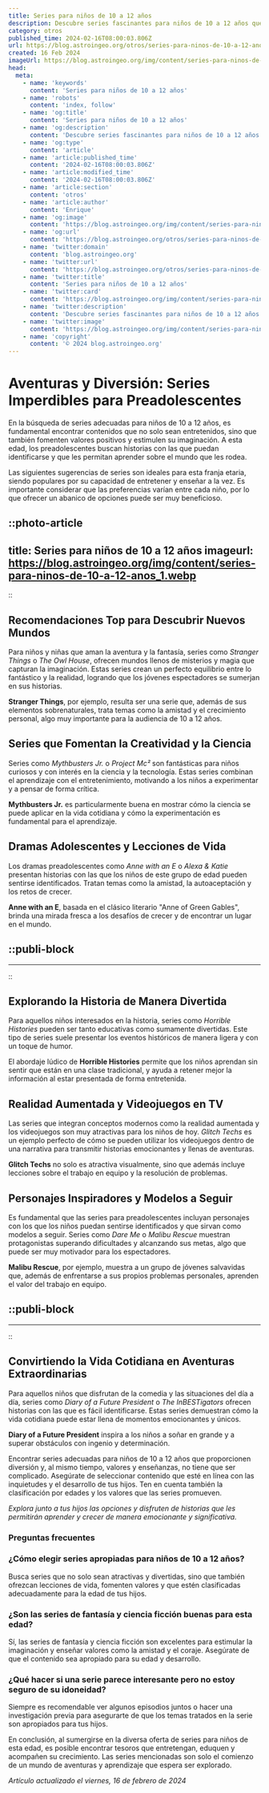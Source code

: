 ```yaml
---
title: Series para niños de 10 a 12 años
description: Descubre series fascinantes para niños de 10 a 12 años que educan y entretienen. ¡Explora aventuras ideales para su edad!
category: otros
published_time: 2024-02-16T08:00:03.806Z
url: https://blog.astroingeo.org/otros/series-para-ninos-de-10-a-12-anos
created: 16 Feb 2024
imageUrl: https://blog.astroingeo.org/img/content/series-para-ninos-de-10-a-12-anos_1.webp
head:
  meta:
    - name: 'keywords'
      content: 'Series para niños de 10 a 12 años'
    - name: 'robots'
      content: 'index, follow'
    - name: 'og:title'
      content: 'Series para niños de 10 a 12 años'
    - name: 'og:description'
      content: 'Descubre series fascinantes para niños de 10 a 12 años que educan y entretienen. ¡Explora aventuras ideales para su edad!'
    - name: 'og:type'
      content: 'article'
    - name: 'article:published_time'
      content: '2024-02-16T08:00:03.806Z'
    - name: 'article:modified_time'
      content: '2024-02-16T08:00:03.806Z'
    - name: 'article:section'
      content: 'otros'
    - name: 'article:author'
      content: 'Enrique'
    - name: 'og:image'
      content: 'https://blog.astroingeo.org/img/content/series-para-ninos-de-10-a-12-anos_1.webp'
    - name: 'og:url'
      content: 'https://blog.astroingeo.org/otros/series-para-ninos-de-10-a-12-anos'
    - name: 'twitter:domain'
      content: 'blog.astroingeo.org'
    - name: 'twitter:url'
      content: 'https://blog.astroingeo.org/otros/series-para-ninos-de-10-a-12-anos'
    - name: 'twitter:title'
      content: 'Series para niños de 10 a 12 años'
    - name: 'twitter:card'
      content: 'https://blog.astroingeo.org/img/content/series-para-ninos-de-10-a-12-anos_1.webp'
    - name: 'twitter:description'
      content: 'Descubre series fascinantes para niños de 10 a 12 años que educan y entretienen. ¡Explora aventuras ideales para su edad!'
    - name: 'twitter:image'
      content: 'https://blog.astroingeo.org/img/content/series-para-ninos-de-10-a-12-anos_1.webp'
    - name: 'copyright'
      content: '© 2024 blog.astroingeo.org'
---
```

# Aventuras y Diversión: Series Imperdibles para Preadolescentes

En la búsqueda de series adecuadas para niños de 10 a 12 años, es fundamental encontrar contenidos que no solo sean entretenidos, sino que también fomenten valores positivos y estimulen su imaginación. A esta edad, los preadolescentes buscan historias con las que puedan identificarse y que les permitan aprender sobre el mundo que les rodea.

Las siguientes sugerencias de series son ideales para esta franja etaria, siendo populares por su capacidad de entretener y enseñar a la vez. Es importante considerar que las preferencias varían entre cada niño, por lo que ofrecer un abanico de opciones puede ser muy beneficioso.


::photo-article
---
title: Series para niños de 10 a 12 años
imageurl: https://blog.astroingeo.org/img/content/series-para-ninos-de-10-a-12-anos_1.webp
---
::



## Recomendaciones Top para Descubrir Nuevos Mundos

Para niños y niñas que aman la aventura y la fantasía, series como *Stranger Things* o *The Owl House*, ofrecen mundos llenos de misterios y magia que capturan la imaginación. Estas series crean un perfecto equilibrio entre lo fantástico y la realidad, logrando que los jóvenes espectadores se sumerjan en sus historias.

**Stranger Things**, por ejemplo, resulta ser una serie que, además de sus elementos sobrenaturales, trata temas como la amistad y el crecimiento personal, algo muy importante para la audiencia de 10 a 12 años.

## Series que Fomentan la Creatividad y la Ciencia

Series como *Mythbusters Jr.* o *Project Mc²* son fantásticas para niños curiosos y con interés en la ciencia y la tecnología. Estas series combinan el aprendizaje con el entretenimiento, motivando a los niños a experimentar y a pensar de forma crítica.

**Mythbusters Jr.** es particularmente buena en mostrar cómo la ciencia se puede aplicar en la vida cotidiana y cómo la experimentación es fundamental para el aprendizaje.

## Dramas Adolescentes y Lecciones de Vida

Los dramas preadolescentes como *Anne with an E* o *Alexa & Katie* presentan historias con las que los niños de este grupo de edad pueden sentirse identificados. Tratan temas como la amistad, la autoaceptación y los retos de crecer.

**Anne with an E**, basada en el clásico literario "Anne of Green Gables", brinda una mirada fresca a los desafíos de crecer y de encontrar un lugar en el mundo.


  ::publi-block
  ---
  ---
  ::
  
  

## Explorando la Historia de Manera Divertida

Para aquellos niños interesados en la historia, series como *Horrible Histories* pueden ser tanto educativas como sumamente divertidas. Este tipo de series suele presentar los eventos históricos de manera ligera y con un toque de humor.

El abordaje lúdico de **Horrible Histories** permite que los niños aprendan sin sentir que están en una clase tradicional, y ayuda a retener mejor la información al estar presentada de forma entretenida.

## Realidad Aumentada y Videojuegos en TV

Las series que integran conceptos modernos como la realidad aumentada y los videojuegos son muy atractivas para los niños de hoy. *Glitch Techs* es un ejemplo perfecto de cómo se pueden utilizar los videojuegos dentro de una narrativa para transmitir historias emocionantes y llenas de aventuras.

**Glitch Techs** no solo es atractiva visualmente, sino que además incluye lecciones sobre el trabajo en equipo y la resolución de problemas.

## Personajes Inspiradores y Modelos a Seguir

Es fundamental que las series para preadolescentes incluyan personajes con los que los niños puedan sentirse identificados y que sirvan como modelos a seguir. Series como *Dare Me* o *Malibu Rescue* muestran protagonistas superando dificultades y alcanzando sus metas, algo que puede ser muy motivador para los espectadores.

**Malibu Rescue**, por ejemplo, muestra a un grupo de jóvenes salvavidas que, además de enfrentarse a sus propios problemas personales, aprenden el valor del trabajo en equipo.


  ::publi-block
  ---
  ---
  ::
  
  

## Convirtiendo la Vida Cotidiana en Aventuras Extraordinarias

Para aquellos niños que disfrutan de la comedia y las situaciones del día a día, series como *Diary of a Future President* o *The InBESTigators* ofrecen historias con las que es fácil identificarse. Estas series demuestran cómo la vida cotidiana puede estar llena de momentos emocionantes y únicos.

**Diary of a Future President** inspira a los niños a soñar en grande y a superar obstáculos con ingenio y determinación.

Encontrar series adecuadas para niños de 10 a 12 años que proporcionen diversión y, al mismo tiempo, valores y enseñanzas, no tiene que ser complicado. Asegúrate de seleccionar contenido que esté en línea con las inquietudes y el desarrollo de tus hijos. Ten en cuenta también la clasificación por edades y los valores que las series promueven.

_Explora junto a tus hijos las opciones y disfruten de historias que les permitirán aprender y crecer de manera emocionante y significativa._

### Preguntas frecuentes

### ¿Cómo elegir series apropiadas para niños de 10 a 12 años?
Busca series que no solo sean atractivas y divertidas, sino que también ofrezcan lecciones de vida, fomenten valores y que estén clasificadas adecuadamente para la edad de tus hijos.

### ¿Son las series de fantasía y ciencia ficción buenas para esta edad?
Sí, las series de fantasía y ciencia ficción son excelentes para estimular la imaginación y enseñar valores como la amistad y el coraje. Asegúrate de que el contenido sea apropiado para su edad y desarrollo.

### ¿Qué hacer si una serie parece interesante pero no estoy seguro de su idoneidad?
Siempre es recomendable ver algunos episodios juntos o hacer una investigación previa para asegurarte de que los temas tratados en la serie son apropiados para tus hijos.

En conclusión, al sumergirse en la diversa oferta de series para niños de esta edad, es posible encontrar tesoros que entretengan, eduquen y acompañen su crecimiento. Las series mencionadas son solo el comienzo de un mundo de aventuras y aprendizaje que espera ser explorado.

_Artículo actualizado el viernes, 16 de febrero de 2024_